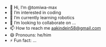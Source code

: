 - 👋 Hi, I’m @tomiwa-max
- 👀 I’m interested in coding
- 🌱 I’m currently learning robotics
- 💞️ I’m looking to collaborate on ...
- 📫 How to reach me aakindein58@gmail.com
- 😄 Pronouns: he/him
- ⚡ Fun fact: ...

<!---
tomiwa-max/tomiwa-max is a ✨ special ✨ repository because its `README.md` (this file) appears on your GitHub profile.
You can click the Preview link to take a look at your changes.
--->
